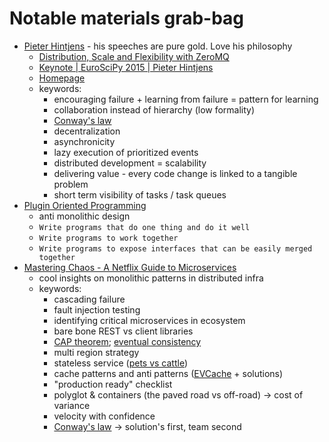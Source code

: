 # Notable materials grab-bag

* [Pieter Hintjens] - his speeches are pure gold. Love his philosophy
  - [Distribution, Scale and Flexibility with ZeroMQ](https://www.youtube.com/watch?v=yhGXJ9Jt3-A)
  - [Keynote | EuroSciPy 2015 | Pieter Hintjens](https://www.youtube.com/watch?v=O8CbzKREAj4)
  - [Homepage](http://hintjens.com/)
  - keywords:
    - encouraging failure + learning from failure = pattern for learning
    - collaboration instead of hierarchy (low formality)
    - [Conway's law]
    - decentralization
    - asynchronicity
    - lazy execution of prioritized events
    - distributed development = scalability
    - delivering value - every code change is linked to a tangible problem
    - short term visibility of tasks / task queues
* [Plugin Oriented Programming]
  - anti monolithic design
  - `Write programs that do one thing and do it well`
  - `Write programs to work together`
  - `Write programs to expose interfaces that can be easily merged together`
* [Mastering Chaos - A Netflix Guide to Microservices]
  - cool insights on monolithic patterns in distributed infra
  - keywords:
    - cascading failure
    - fault injection testing
    - identifying critical microservices in ecosystem
    - bare bone REST vs client libraries
    - [CAP theorem]; [eventual consistency]
    - multi region strategy
    - stateless service ([pets vs cattle])
    - cache patterns and anti patterns ([EVCache] + solutions)
    - "production ready" checklist
    - polyglot & containers (the paved road vs off-road) -> cost of variance
    - velocity with confidence
    - [Conway's law] -> solution's first, team second


[Pieter Hintjens]: https://en.wikipedia.org/wiki/Pieter_Hintjens
[Conway's law]: https://en.wikipedia.org/wiki/Conway%27s_law

[Plugin Oriented Programming]: https://pop-book.readthedocs.io/en/latest/

[Mastering Chaos - A Netflix Guide to Microservices]: https://www.youtube.com/watch?v=CZ3wIuvmHeM
[CAP theorem]: https://en.wikipedia.org/wiki/CAP_theorem
[eventual consistency]: https://en.wikipedia.org/wiki/Eventual_consistency
[pets vs cattle]: http://cloudscaling.com/blog/cloud-computing/the-history-of-pets-vs-cattle/
[EVCache]: https://github.com/Netflix/EVCache
